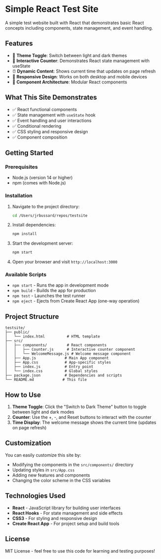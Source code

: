 # Simple React Test Site

A simple test website built with React that demonstrates basic React concepts including components, state management, and event handling.

## Features

-   🎨 **Theme Toggle**: Switch between light and dark themes
-   🔢 **Interactive Counter**: Demonstrates React state management with useState
-   ⏰ **Dynamic Content**: Shows current time that updates on page refresh
-   📱 **Responsive Design**: Works on both desktop and mobile devices
-   🎯 **Component Architecture**: Modular React components

## What This Site Demonstrates

-   ✅ React functional components
-   ✅ State management with `useState` hook
-   ✅ Event handling and user interactions
-   ✅ Conditional rendering
-   ✅ CSS styling and responsive design
-   ✅ Component composition

## Getting Started

### Prerequisites

-   Node.js (version 14 or higher)
-   npm (comes with Node.js)

### Installation

1. Navigate to the project directory:

    ```bash
    cd /Users/jrbussard/repos/testsite
    ```

2. Install dependencies:

    ```bash
    npm install
    ```

3. Start the development server:

    ```bash
    npm start
    ```

4. Open your browser and visit `http://localhost:3000`

### Available Scripts

-   `npm start` - Runs the app in development mode
-   `npm build` - Builds the app for production
-   `npm test` - Launches the test runner
-   `npm eject` - Ejects from Create React App (one-way operation)

## Project Structure

```
testsite/
├── public/
│   └── index.html          # HTML template
├── src/
│   ├── components/         # React components
│   │   ├── Counter.js      # Interactive counter component
│   │   └── WelcomeMessage.js # Welcome message component
│   ├── App.js             # Main App component
│   ├── App.css            # App-specific styles
│   ├── index.js           # Entry point
│   └── index.css          # Global styles
├── package.json           # Dependencies and scripts
└── README.md             # This file
```

## How to Use

1. **Theme Toggle**: Click the "Switch to Dark Theme" button to toggle between light and dark modes
2. **Counter**: Use the +, -, and Reset buttons to interact with the counter
3. **Time Display**: The welcome message shows the current time (updates on page refresh)

## Customization

You can easily customize this site by:

-   Modifying the components in the `src/components/` directory
-   Updating styles in `src/App.css`
-   Adding new features and components
-   Changing the color scheme in the CSS variables

## Technologies Used

-   **React** - JavaScript library for building user interfaces
-   **React Hooks** - For state management and side effects
-   **CSS3** - For styling and responsive design
-   **Create React App** - For project setup and build tools

## License

MIT License - feel free to use this code for learning and testing purposes!
